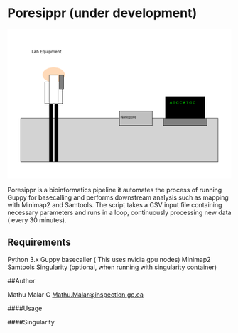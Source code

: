 # **Poresippr** (under development)
![ALT Poresippr](https://github.com/madhubioinfo/poresippr_code/blob/main/gitimage.png)

Poresippr is a bioinformatics pipeline it automates the process of running Guppy for basecalling and performs downstream analysis such as mapping with Minimap2 and Samtools. The script takes a CSV input file containing necessary parameters and runs in a loop, continuously processing new data ( every 30 minutes).

## Requirements

Python 3.x
Guppy basecaller ( This uses nvidia gpu nodes)
Minimap2
Samtools
Singularity (optional, when running with singularity container)

##Author

Mathu Malar C
Mathu.Malar@inspection.gc.ca

####Usage

####Singularity
